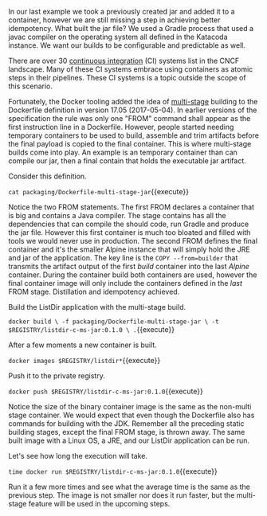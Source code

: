 In our last example we took a previously created jar and added it to a container, however we are still missing a step in achieving better idempotency. What built the jar file? We used a Gradle process that used a javac compiler on the operating system all defined in the Katacoda instance. We want our builds to be configurable and predictable as well. 

There are over 30 [continuous integration](https://landscape.cncf.io/category=continuous-integration-delivery&format=card-mode&grouping=category) (CI) systems list in the CNCF landscape. Many of these CI systems embrace using containers as atomic steps in their pipelines. These CI systems is a topic outside the scope of this scenario.

Fortunately, the Docker tooling added the idea of [multi-stage](https://docs.docker.com/develop/develop-images/multistage-build/) building to the Dockerfile definition in version 17.05 (2017-05-04). In earlier versions of the specification the rule was only one "FROM" command shall appear as the first instruction line in a Dockerfile. However, people started needing temporary containers to be used to build, assemble and trim artifacts before the final payload is copied to the final container. This is where multi-stage builds come into play. An example is an temporary container than can compile our jar, then a final contain that holds the executable jar artifact.

Consider this definition.

`cat packaging/Dockerfile-multi-stage-jar`{{execute}}

Notice the two FROM statements. The first FROM declares a container that is big and contains a Java compiler. The stage contains has all the dependencies that can compile the should code, run Gradle and produce the jar file. However this first container is much too bloated and filled with tools we would never use in production. The second FROM defines the final container and it's the smaller Alpine instance that will simply hold the JRE and jar of the application. The key line is the `COPY --from=builder` that transmits the artifact output of the first _build_ container into the last _Alpine_ container. During the container build both containers are used, however the final container image will only include the containers defined in the _last_ FROM stage. Distillation and idempotency achieved.

Build the ListDir application with the multi-stage build.

`docker build \
-f packaging/Dockerfile-multi-stage-jar \
-t $REGISTRY/listdir-c-ms-jar:0.1.0 \
.`{{execute}}

After a few moments a new container is built.

`docker images $REGISTRY/listdir*`{{execute}}

Push it to the private registry.

`docker push $REGISTRY/listdir-c-ms-jar:0.1.0`{{execute}}

Notice the size of the binary container image is the same as the non-multi stage container. We would expect that even though the Dockerfile also has commands for building with the JDK. Remember all the preceding static building stages, except the final FROM stage, is thrown away. The same built image with a Linux OS, a JRE, and our ListDir application can be run.

Let's see how long the execution will take.

`time docker run $REGISTRY/listdir-c-ms-jar:0.1.0`{{execute}}

Run it a few more times and see what the average time is the same as the previous step. The image is not smaller nor does it run faster, but the multi-stage feature will be used in the upcoming steps.
